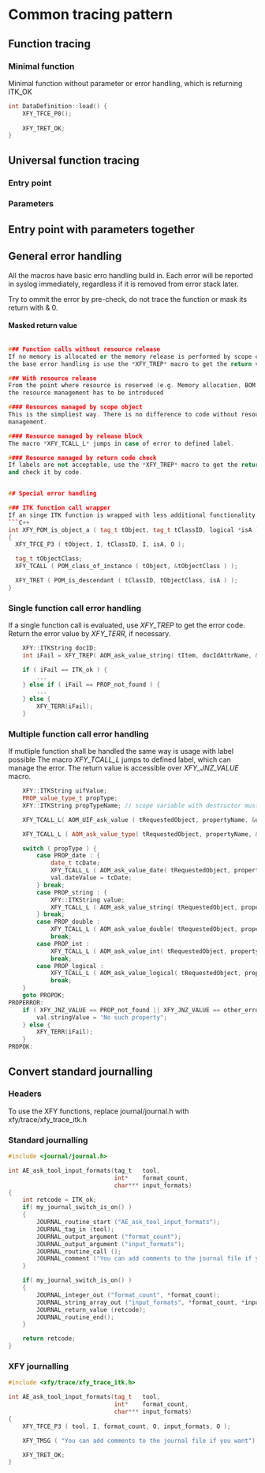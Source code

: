 # Common tracing pattern

## Function tracing

### Minimal function
Minimal function without parameter or error handling, which is returning ITK_OK
```C++
int DataDefinition::load() {
	XFY_TFCE_P0();
	
	XFY_TRET_OK;
}
```

## Universal function tracing
### Entry point
### Parameters

## Entry point with parameters together


## General error handling

All the macros have basic erro handling build in. Each error will be 
reported in syslog immediately, regardless if it is removed from error
stack later.

Try to ommit the error by pre-check, do not trace the function or 
mask its return with & 0.

#### Masked return value
```C++ XFY_TREP ( AOM_refresh ( tObj, false ) & 0 );

### Function calls without resource release
If no memory is allocated or the memory release is performed by scope object,
the base error handling is use the *XFY_TREP* macro to get the return value.

### With resource release
From the point where resource is reserved (e.g. Memory allocation, BOM Window opening)
the resource management has to be introduced

#### Resources managed by scope object
This is the simpliest way. There is no difference to code without resource 
management.

#### Resource managed by release block
The macro *XFY_TCALL_L* jumps in case of error to defined label.

#### Resource managed by return code check
If labels are not acceptable, use the *XFY_TREP* macro to get the return value
and check it by code.


## Special error handling

### ITK function call wrapper
If an singe ITK function is wrapped with less additional functionality
```C++
int XFY_POM_is_object_a ( tag_t tObject, tag_t tClassID, logical *isA )
{
  XFY_TFCE_P3 ( tObject, I, tClassID, I, isA, O );

  tag_t tObjectClass;
  XFY_TCALL ( POM_class_of_instance ( tObject, &tObjectClass ) );

  XFY_TRET ( POM_is_descendant ( tClassID, tObjectClass, isA ) );
}
```

### Single function call error handling

If a single function call is evaluated, use *XFY_TREP* to get the error code.
Return the error value by *XFY_TERR*, if necessary.
```C++
	XFY::ITKString docID;
	int iFail = XFY_TREP( AOM_ask_value_string( tItem, docIdAttrName, &docID ) );

	if ( iFail == ITK_ok ) {
		...
	} else if ( iFail == PROP_not_found ) {
		...
	} else {
		XFY_TERR(iFail);
	}
```

### Multiple function call error handling

If mutliple function shall be handled the same way is usage with label possible
The macro *XFY_TCALL_L* jumps to defined label, which can manage the error.
The return value is accessible over *XFY_JNZ_VALUE* macro.

```C++
	XFY::ITKString uifValue;
	PROP_value_type_t propType;
	XFY::ITKString propTypeName; // scope variable with destructor must be defined before first label use

	XFY_TCALL_L( AOM_UIF_ask_value ( tRequestedObject, propertyName, &uifValue, PROPERROR ) );

	XFY_TCALL_L ( AOM_ask_value_type( tRequestedObject, propertyName, &propType, &propTypeName, PROPERROR ));

	switch ( propType ) {
		case PROP_date : {
			date_t tcDate;
			XFY_TCALL_L ( AOM_ask_value_date( tRequestedObject, propertyName, &tcDate ), PROPERROR );
			val.dateValue = tcDate;
		} break;
		case PROP_string : {
			XFY::ITKString value;
			XFY_TCALL_L ( AOM_ask_value_string( tRequestedObject, propertyName, &value ), PROPERROR );
		} break;
		case PROP_double :
			XFY_TCALL_L ( AOM_ask_value_double( tRequestedObject, propertyName, &val.doubleValue ), PROPERROR );
			break;
		case PROP_int :
			XFY_TCALL_L ( AOM_ask_value_int( tRequestedObject, propertyName, &val.intValue ), PROPERROR );
			break;
		case PROP_logical :
			XFY_TCALL_L ( AOM_ask_value_logical( tRequestedObject, propertyName, &val.boolValue ), PROPERROR );
			break;
	}
	goto PROPOK;
PROPERROR:		
	if ( XFY_JNZ_VALUE == PROP_not_found || XFY_JNZ_VALUE == other_error_code  ) {
		val.stringValue = "No such property";					
	} else {
		XFY_TERR(iFail);
	}
PROPOK:	
```


## Convert standard journalling

### Headers
To use the XFY functions, replace journal/journal.h with xfy/trace/xfy_trace_itk.h

### Standard journalling
```C
#include <journal/journal.h>

int AE_ask_tool_input_formats(tag_t   tool,
							  int*    format_count,
							  char*** input_formats)
{
	int retcode = ITK_ok;
	if( my_journal_switch_is_on() )
	{
		JOURNAL_routine_start ("AE_ask_tool_input_formats");
		JOURNAL_tag_in (tool);
		JOURNAL_output_argument ("format_count");
		JOURNAL_output_argument ("input_formats");
		JOURNAL_routine_call ();
		JOURNAL_comment ("You can add comments to the journal file if you want");
	}

	if( my_journal_switch_is_on() )
	{
		JOURNAL_integer_out ("format_count", *format_count);
		JOURNAL_string_array_out ("input_formats", *format_count, *input_formats);
		JOURNAL_return_value (retcode);
		JOURNAL_routine_end();
	}

	return retcode;
}
```

### XFY journalling

```C++
#include <xfy/trace/xfy_trace_itk.h>

int AE_ask_tool_input_formats(tag_t   tool,
							  int*    format_count,
							  char*** input_formats)
{
	XFY_TFCE_P3 ( tool, I, format_count, O, input_formats, O );

	XFY_TMSG ( "You can add comments to the journal file if you want");

	XFY_TRET_OK;
}
```

